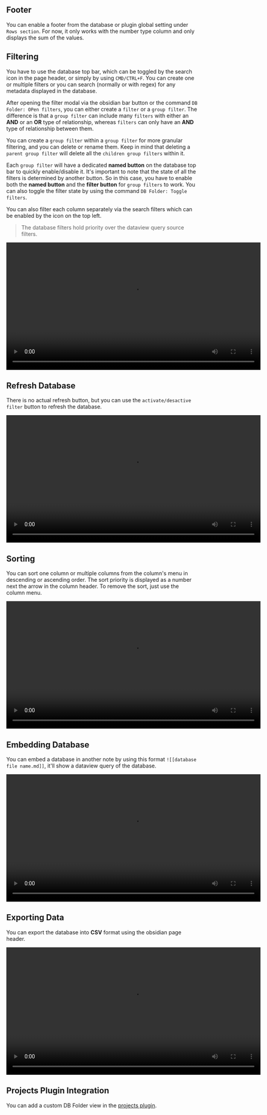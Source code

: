 ## Footer

You can enable a footer from the database or plugin global setting under `Rows section`. For now, it only works with the number type column and only displays the sum of the values.

## Filtering

You have to use the database top bar, which can be toggled by the search icon in the page header, or simply by using `CMD/CTRL+F`. You can create one or multiple filters or you can search (normally or with regex) for any metadata displayed in the database.

After opening the filter modal via the obsidian bar button or the command `DB Folder: OPen filters`, you can either create a `filter` or a `group filter`. The difference is that a `group filter` can include many `filters` with either an **AND** or an **OR** type of relationship, whereas `filters` can only have an **AND** type of relationship between them.

You can create a `group filter` within a `group filter` for more granular filtering, and you can delete or rename them. Keep in mind that deleting a `parent group filter` will delete all the `children group filters` within it.

Each `group filter` will have a dedicated **named button** on the database top bar to quickly enable/disable it. It's important to note that the state of all the filters is determined by another button. So in this case, you have to enable both the **named button** and the **filter button** for `group filters` to work. You can also toggle the filter state by using the command `DB Folder: Toggle filters`.

You can also filter each column separately via the search filters which can be enabled by the icon on the top left.

> The database filters hold priority over the dataview query source filters.

<video  width="670" controls>
  <source src="https://user-images.githubusercontent.com/38974541/197636117-9268cbbe-fcb4-464e-9840-4c966e503589.mov" type="video/mp4">
</video>

## Refresh Database

There is no actual refresh button, but you can use the `activate/desactive filter` button to refresh the database.

<video  width="670" controls>
  <source src="https://user-images.githubusercontent.com/38974541/197636392-0c1c17fa-8f21-47dc-8c1f-887ca96d4bab.mov" type="video/mp4">
</video>

## Sorting

You can sort one column or multiple columns from the column's menu in descending or ascending order. The sort priority is displayed as a number next the arrow in the column header. To remove the sort, just use the column menu.

<video  width="670" controls>
  <source src="https://user-images.githubusercontent.com/38974541/197636458-e322e245-3efa-4261-9578-58ff2eee4ad8.mov" type="video/mp4">
</video>

## Embedding Database

You can embed a database in another note by using this format `![[database file name.md]]`, it'll show a dataview query of the database.

<video  width="670" controls>
  <source src="https://user-images.githubusercontent.com/38974541/197635963-e29dc482-09b0-4994-b861-ac57c85a583b.mov" type="video/mp4">
</video>

## Exporting Data

You can export the database into **CSV** format using the obsidian page header.

<video  width="670" controls>
  <source src="https://user-images.githubusercontent.com/38974541/197636017-c4a1d9df-75c1-437e-924f-23d444658fb5.mov" type="video/mp4">
</video>

## Projects Plugin Integration

You can add a custom DB Folder view in the [projects plugin](https://github.com/marcusolsson/obsidian-projects).